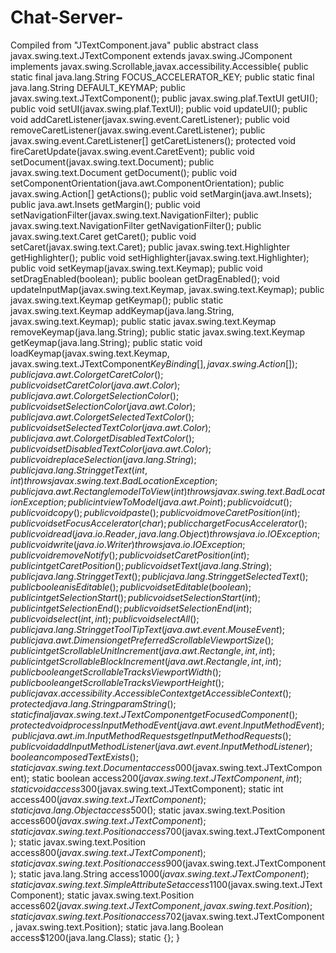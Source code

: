 # Chat-Server-

Compiled from "JTextComponent.java"
public abstract class javax.swing.text.JTextComponent extends javax.swing.JComponent implements javax.swing.Scrollable,javax.accessibility.Accessible{
    public static final java.lang.String FOCUS_ACCELERATOR_KEY;
    public static final java.lang.String DEFAULT_KEYMAP;
    public javax.swing.text.JTextComponent();
    public javax.swing.plaf.TextUI getUI();
    public void setUI(javax.swing.plaf.TextUI);
    public void updateUI();
    public void addCaretListener(javax.swing.event.CaretListener);
    public void removeCaretListener(javax.swing.event.CaretListener);
    public javax.swing.event.CaretListener[] getCaretListeners();
    protected void fireCaretUpdate(javax.swing.event.CaretEvent);
    public void setDocument(javax.swing.text.Document);
    public javax.swing.text.Document getDocument();
    public void setComponentOrientation(java.awt.ComponentOrientation);
    public javax.swing.Action[] getActions();
    public void setMargin(java.awt.Insets);
    public java.awt.Insets getMargin();
    public void setNavigationFilter(javax.swing.text.NavigationFilter);
    public javax.swing.text.NavigationFilter getNavigationFilter();
    public javax.swing.text.Caret getCaret();
    public void setCaret(javax.swing.text.Caret);
    public javax.swing.text.Highlighter getHighlighter();
    public void setHighlighter(javax.swing.text.Highlighter);
    public void setKeymap(javax.swing.text.Keymap);
    public void setDragEnabled(boolean);
    public boolean getDragEnabled();
    void updateInputMap(javax.swing.text.Keymap, javax.swing.text.Keymap);
    public javax.swing.text.Keymap getKeymap();
    public static javax.swing.text.Keymap addKeymap(java.lang.String, javax.swing.text.Keymap);
    public static javax.swing.text.Keymap removeKeymap(java.lang.String);
    public static javax.swing.text.Keymap getKeymap(java.lang.String);
    public static void loadKeymap(javax.swing.text.Keymap, javax.swing.text.JTextComponent$KeyBinding[], javax.swing.Action[]);
    public java.awt.Color getCaretColor();
    public void setCaretColor(java.awt.Color);
    public java.awt.Color getSelectionColor();
    public void setSelectionColor(java.awt.Color);
    public java.awt.Color getSelectedTextColor();
    public void setSelectedTextColor(java.awt.Color);
    public java.awt.Color getDisabledTextColor();
    public void setDisabledTextColor(java.awt.Color);
    public void replaceSelection(java.lang.String);
    public java.lang.String getText(int, int)       throws javax.swing.text.BadLocationException;
    public java.awt.Rectangle modelToView(int)       throws javax.swing.text.BadLocationException;
    public int viewToModel(java.awt.Point);
    public void cut();
    public void copy();
    public void paste();
    public void moveCaretPosition(int);
    public void setFocusAccelerator(char);
    public char getFocusAccelerator();
    public void read(java.io.Reader, java.lang.Object)       throws java.io.IOException;
    public void write(java.io.Writer)       throws java.io.IOException;
    public void removeNotify();
    public void setCaretPosition(int);
    public int getCaretPosition();
    public void setText(java.lang.String);
    public java.lang.String getText();
    public java.lang.String getSelectedText();
    public boolean isEditable();
    public void setEditable(boolean);
    public int getSelectionStart();
    public void setSelectionStart(int);
    public int getSelectionEnd();
    public void setSelectionEnd(int);
    public void select(int, int);
    public void selectAll();
    public java.lang.String getToolTipText(java.awt.event.MouseEvent);
    public java.awt.Dimension getPreferredScrollableViewportSize();
    public int getScrollableUnitIncrement(java.awt.Rectangle, int, int);
    public int getScrollableBlockIncrement(java.awt.Rectangle, int, int);
    public boolean getScrollableTracksViewportWidth();
    public boolean getScrollableTracksViewportHeight();
    public javax.accessibility.AccessibleContext getAccessibleContext();
    protected java.lang.String paramString();
    static final javax.swing.text.JTextComponent getFocusedComponent();
    protected void processInputMethodEvent(java.awt.event.InputMethodEvent);
    public java.awt.im.InputMethodRequests getInputMethodRequests();
    public void addInputMethodListener(java.awt.event.InputMethodListener);
    boolean composedTextExists();
    static javax.swing.text.Document access$000(javax.swing.text.JTextComponent);
    static boolean access$200(javax.swing.text.JTextComponent, int);
    static void access$300(javax.swing.text.JTextComponent);
    static int access$400(javax.swing.text.JTextComponent);
    static java.lang.Object access$500();
    static javax.swing.text.Position access$600(javax.swing.text.JTextComponent);
    static javax.swing.text.Position access$700(javax.swing.text.JTextComponent);
    static javax.swing.text.Position access$800(javax.swing.text.JTextComponent);
    static javax.swing.text.Position access$900(javax.swing.text.JTextComponent);
    static java.lang.String access$1000(javax.swing.text.JTextComponent);
    static javax.swing.text.SimpleAttributeSet access$1100(javax.swing.text.JTextComponent);
    static javax.swing.text.Position access$602(javax.swing.text.JTextComponent, javax.swing.text.Position);
    static javax.swing.text.Position access$702(javax.swing.text.JTextComponent, javax.swing.text.Position);
    static java.lang.Boolean access$1200(java.lang.Class);
    static {};
}
